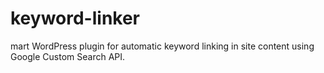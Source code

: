 # keyword-linker
mart WordPress plugin for automatic keyword linking in site content using Google Custom Search API.
